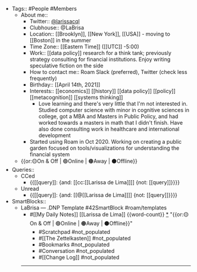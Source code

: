 - Tags:: #People #Members
    - About me::
        - Twitter:: [@larissacql](https://twitter.com/larissacql)
        - Clubhouse:: @LaBrisa
        - Location:: [[Brooklyn]], [[New York]], [[USA]] - moving to [[Boston]] in the summer
        - Time Zone:: [[Eastern Time]] ([[UTC]] -5:00)
        - Work:: [[data policy]] research for a think tank; previously strategy consulting for financial institutions.  Enjoy writing speculative fiction on the side
        - How to contact me:: Roam Slack (preferred), Twitter (check less frequently)
        - Birthday:: [[April 14th, 2021]]
        - Interests:: [[economics]] [[history]] [[data policy]] [[policy]] [[metacognition]] [[systems thinking]]
            - Love learning and there's very little that I'm not interested in.  Studied computer science with minor in cognitive sciences in college, got a MBA and Masters in Public Policy, and had worked towards a masters in math that I didn't finish.  Have also done consulting work in healthcare and international development
        - Started using Roam in Oct 2020.  Working on creating a public garden focused on tools/visualizations for understanding the financial system
    - {{or:🟡On & Off | 🟢Online | 🟠Away | ⚫️Offline}}
- Queries::
    - CCed
        - {{[[query]]: {and: [[cc:[[Larissa de Lima]]]] {not: [[query]]}}}}
    - Unread
        - {{[[query]]: {and: [[@[[Larissa de Lima]]]] {not: [[query]]}}}}
- SmartBlocks::
    - LaBrisa — .DNP Template #42SmartBlock #roam/templates
        - #[[My Daily Notes]] [[Larissa de Lima]] {{word-count}} [*]([[ldl]]) "{{or:🟡On & Off | 🟢Online | 🟠Away | ⚫️Offline}}"
            - #Scratchpad #not_populated
            - #[[The Zettelkasten]] #not_populated
            - #Bookmarks #not_populated
            - #Conversation #not_populated
            - #[[Change Log]] #not_populated
        - ---
